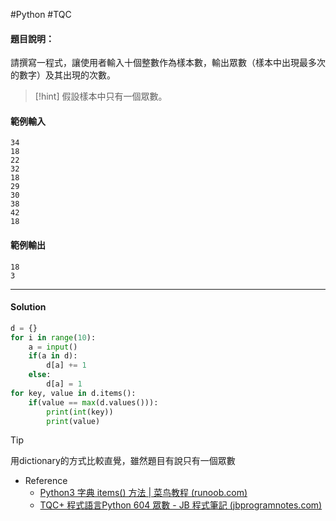 #Python #TQC 
#### 題目說明：

請撰寫一程式，讓使用者輸入十個整數作為樣本數，輸出眾數（樣本中出現最多次的數字）及其出現的次數。


>[!hint]
>假設樣本中只有一個眾數。

#### 範例輸入

```
34
18
22
32
18
29
30
38
42
18
```

#### 範例輸出

```
18
3
```

---
#### Solution
```python linenums="1"
d = {}
for i in range(10):
	a = input()
	if(a in d):
		d[a] += 1
	else:
		d[a] = 1
for key, value in d.items():
	if(value == max(d.values())):
		print(int(key))
		print(value)
```

>[!tip]
>用dictionary的方式比較直覺，雖然題目有說只有一個眾數

- Reference
	- [Python3 字典 items() 方法 | 菜鸟教程 (runoob.com)](https://www.runoob.com/python3/python3-att-dictionary-items.html)
	- [TQC+ 程式語言Python 604 眾數 - JB 程式筆記 (jbprogramnotes.com)](https://jbprogramnotes.com/2020/05/tqc-%e7%a8%8b%e5%bc%8f%e8%aa%9e%e8%a8%80python-604-%e7%9c%be%e6%95%b8/)